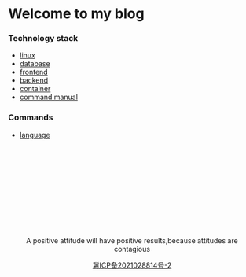 # **Welcome to my blog**

### Technology stack
* [linux](linux/README.md)
* [database](database/README.md)
* [frontend](frontend/README.md)
* [backend](backend/README.md)
* [container](container/README.md)
* [command manual](commands/README.md)
### Commands

* [language](language/README.md)



<br/><br/><br/><br/><br/><br/><br/><br/><br/><br/>

<p align="center">A positive attitude will have positive results,because attitudes are contagious</p>
<p align="center"><a href="https://beian.miit.gov.cn">冀ICP备2021028814号-2</a></p>